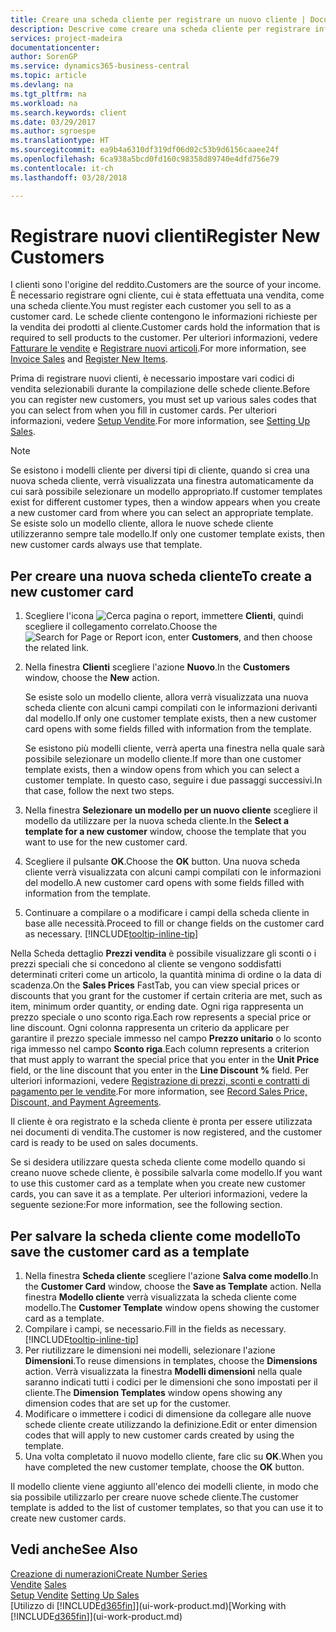 ```yaml
---
title: Creare una scheda cliente per registrare un nuovo cliente | Documenti Microsoft
description: Descrive come creare una scheda cliente per registrare informazioni su ogni nuovo cliente a cui sono rivolte le vendite.
services: project-madeira
documentationcenter: 
author: SorenGP
ms.service: dynamics365-business-central
ms.topic: article
ms.devlang: na
ms.tgt_pltfrm: na
ms.workload: na
ms.search.keywords: client
ms.date: 03/29/2017
ms.author: sgroespe
ms.translationtype: HT
ms.sourcegitcommit: ea9b4a6310df319df06d02c53b9d6156caaee24f
ms.openlocfilehash: 6ca938a5bcd0fd160c98358d89740e4dfd756e79
ms.contentlocale: it-ch
ms.lasthandoff: 03/28/2018

---
```

# <a name="register-new-customers"></a><span data-ttu-id="f4189-103">Registrare nuovi clienti</span><span class="sxs-lookup"><span data-stu-id="f4189-103">Register New Customers</span></span>
<span data-ttu-id="f4189-104">I clienti sono l'origine del reddito.</span><span class="sxs-lookup"><span data-stu-id="f4189-104">Customers are the source of your income.</span></span> <span data-ttu-id="f4189-105">È necessario registrare ogni cliente, cui è stata effettuata una vendita, come una scheda cliente.</span><span class="sxs-lookup"><span data-stu-id="f4189-105">You must register each customer you sell to as a customer card.</span></span> <span data-ttu-id="f4189-106">Le schede cliente contengono le informazioni richieste per la vendita dei prodotti al cliente.</span><span class="sxs-lookup"><span data-stu-id="f4189-106">Customer cards hold the information that is required to sell products to the customer.</span></span> <span data-ttu-id="f4189-107">Per ulteriori informazioni, vedere [Fatturare le vendite](sales-how-invoice-sales.md) e [Registrare nuovi articoli](inventory-how-register-new-items.md).</span><span class="sxs-lookup"><span data-stu-id="f4189-107">For more information, see [Invoice Sales](sales-how-invoice-sales.md) and [Register New Items](inventory-how-register-new-items.md).</span></span>  

<span data-ttu-id="f4189-108">Prima di registrare nuovi clienti, è necessario impostare vari codici di vendita selezionabili durante la compilazione delle schede cliente.</span><span class="sxs-lookup"><span data-stu-id="f4189-108">Before you can register new customers, you must set up various sales codes that you can select from when you fill in customer cards.</span></span> <span data-ttu-id="f4189-109">Per ulteriori informazioni, vedere [Setup Vendite](sales-setup-sales.md).</span><span class="sxs-lookup"><span data-stu-id="f4189-109">For more information, see [Setting Up Sales](sales-setup-sales.md).</span></span>

> [!NOTE]  
>   <span data-ttu-id="f4189-110">Se esistono i modelli cliente per diversi tipi di cliente, quando si crea una nuova scheda cliente, verrà visualizzata una finestra automaticamente da cui sarà possibile selezionare un modello appropriato.</span><span class="sxs-lookup"><span data-stu-id="f4189-110">If customer templates exist for different customer types, then a window appears when you create a new customer card from where you can select an appropriate template.</span></span> <span data-ttu-id="f4189-111">Se esiste solo un modello cliente, allora le nuove schede cliente utilizzeranno sempre tale modello.</span><span class="sxs-lookup"><span data-stu-id="f4189-111">If only one customer template exists, then new customer cards always use that template.</span></span>

## <a name="to-create-a-new-customer-card"></a><span data-ttu-id="f4189-112">Per creare una nuova scheda cliente</span><span class="sxs-lookup"><span data-stu-id="f4189-112">To create a new customer card</span></span>
1. <span data-ttu-id="f4189-113">Scegliere l'icona ![Cerca pagina o report](media/ui-search/search_small.png "icona Cerca pagina o report"), immettere **Clienti**, quindi scegliere il collegamento correlato.</span><span class="sxs-lookup"><span data-stu-id="f4189-113">Choose the ![Search for Page or Report](media/ui-search/search_small.png "Search for Page or Report icon") icon, enter **Customers**, and then choose the related link.</span></span>  
2. <span data-ttu-id="f4189-114">Nella finestra **Clienti** scegliere l'azione **Nuovo**.</span><span class="sxs-lookup"><span data-stu-id="f4189-114">In the **Customers** window, choose the **New** action.</span></span>

    <span data-ttu-id="f4189-115">Se esiste solo un modello cliente, allora verrà visualizzata una nuova scheda cliente con alcuni campi compilati con le informazioni derivanti dal modello.</span><span class="sxs-lookup"><span data-stu-id="f4189-115">If only one customer template exists, then a new customer card opens with some fields filled with information from the template.</span></span>

    <span data-ttu-id="f4189-116">Se esistono più modelli cliente, verrà aperta una finestra nella quale sarà possibile selezionare un modello cliente.</span><span class="sxs-lookup"><span data-stu-id="f4189-116">If more than one customer template exists, then a window opens from which you can select a customer template.</span></span> <span data-ttu-id="f4189-117">In questo caso, seguire i due passaggi successivi.</span><span class="sxs-lookup"><span data-stu-id="f4189-117">In that case, follow the next two steps.</span></span>
3. <span data-ttu-id="f4189-118">Nella finestra **Selezionare un modello per un nuovo cliente** scegliere il modello da utilizzare per la nuova scheda cliente.</span><span class="sxs-lookup"><span data-stu-id="f4189-118">In the **Select a template for a new customer** window, choose the template that you want to use for the new customer card.</span></span>
4. <span data-ttu-id="f4189-119">Scegliere il pulsante **OK**.</span><span class="sxs-lookup"><span data-stu-id="f4189-119">Choose the **OK** button.</span></span> <span data-ttu-id="f4189-120">Una nuova scheda cliente verrà visualizzata con alcuni campi compilati con le informazioni del modello.</span><span class="sxs-lookup"><span data-stu-id="f4189-120">A new customer card opens with some fields filled with information from the template.</span></span>  
5. <span data-ttu-id="f4189-121">Continuare a compilare o a modificare i campi della scheda cliente in base alle necessità.</span><span class="sxs-lookup"><span data-stu-id="f4189-121">Proceed to fill or change fields on the customer card as necessary.</span></span> [!INCLUDE[tooltip-inline-tip](includes/tooltip-inline-tip_md.md)]

<span data-ttu-id="f4189-122">Nella Scheda dettaglio **Prezzi vendita** è possibile visualizzare gli sconti o i prezzi speciali che si concedono al cliente se vengono soddisfatti determinati criteri come un articolo, la quantità minima di ordine o la data di scadenza.</span><span class="sxs-lookup"><span data-stu-id="f4189-122">On the **Sales Prices** FastTab, you can view special prices or discounts that you grant for the customer if certain criteria are met, such as item, minimum order quantity, or ending date.</span></span> <span data-ttu-id="f4189-123">Ogni riga rappresenta un prezzo speciale o uno sconto riga.</span><span class="sxs-lookup"><span data-stu-id="f4189-123">Each row represents a special price or line discount.</span></span> <span data-ttu-id="f4189-124">Ogni colonna rappresenta un criterio da applicare per garantire il prezzo speciale immesso nel campo **Prezzo unitario** o lo sconto riga immesso nel campo **Sconto riga**.</span><span class="sxs-lookup"><span data-stu-id="f4189-124">Each column represents a criterion that must apply to warrant the special price that you enter in the **Unit Price** field, or the line discount that you enter in the **Line Discount %** field.</span></span> <span data-ttu-id="f4189-125">Per ulteriori informazioni, vedere [Registrazione di prezzi, sconti e contratti di pagamento per le vendite](sales-how-record-sales-price-discount-payment-agreements.md).</span><span class="sxs-lookup"><span data-stu-id="f4189-125">For more information, see [Record Sales Price, Discount, and Payment Agreements](sales-how-record-sales-price-discount-payment-agreements.md).</span></span>

<span data-ttu-id="f4189-126">Il cliente è ora registrato e la scheda cliente è pronta per essere utilizzata nei documenti di vendita.</span><span class="sxs-lookup"><span data-stu-id="f4189-126">The customer is now registered, and the customer card is ready to be used on sales documents.</span></span>

<span data-ttu-id="f4189-127">Se si desidera utilizzare questa scheda cliente come modello quando si creano nuove schede cliente, è possibile salvarla come modello.</span><span class="sxs-lookup"><span data-stu-id="f4189-127">If you want to use this customer card as a template when you create new customer cards, you can save it as a template.</span></span> <span data-ttu-id="f4189-128">Per ulteriori informazioni, vedere la seguente sezione:</span><span class="sxs-lookup"><span data-stu-id="f4189-128">For more information, see the following section.</span></span>

## <a name="to-save-the-customer-card-as-a-template"></a><span data-ttu-id="f4189-129">Per salvare la scheda cliente come modello</span><span class="sxs-lookup"><span data-stu-id="f4189-129">To save the customer card as a template</span></span>
1. <span data-ttu-id="f4189-130">Nella finestra **Scheda cliente** scegliere l'azione **Salva come modello**.</span><span class="sxs-lookup"><span data-stu-id="f4189-130">In the **Customer Card** window, choose the **Save as Template** action.</span></span> <span data-ttu-id="f4189-131">Nella finestra **Modello cliente** verrà visualizzata la scheda cliente come modello.</span><span class="sxs-lookup"><span data-stu-id="f4189-131">The **Customer Template** window opens showing the customer card as a template.</span></span>
2. <span data-ttu-id="f4189-132">Compilare i campi, se necessario.</span><span class="sxs-lookup"><span data-stu-id="f4189-132">Fill in the fields as necessary.</span></span> [!INCLUDE[tooltip-inline-tip](includes/tooltip-inline-tip_md.md)]
3. <span data-ttu-id="f4189-133">Per riutilizzare le dimensioni nei modelli, selezionare l'azione **Dimensioni**.</span><span class="sxs-lookup"><span data-stu-id="f4189-133">To reuse dimensions in templates, choose the **Dimensions** action.</span></span> <span data-ttu-id="f4189-134">Verrà visualizzata la finestra **Modelli dimensioni** nella quale saranno indicati tutti i codici per le dimensioni che sono impostati per il cliente.</span><span class="sxs-lookup"><span data-stu-id="f4189-134">The **Dimension Templates** window opens showing any dimension codes that are set up for the customer.</span></span>
4. <span data-ttu-id="f4189-135">Modificare o immettere i codici di dimensione da collegare alle nuove schede cliente create utilizzando la definizione.</span><span class="sxs-lookup"><span data-stu-id="f4189-135">Edit or enter dimension codes that will apply to new customer cards created by using the template.</span></span>  
5. <span data-ttu-id="f4189-136">Una volta completato il nuovo modello cliente, fare clic su **OK**.</span><span class="sxs-lookup"><span data-stu-id="f4189-136">When you have completed the new customer template, choose the **OK** button.</span></span>

<span data-ttu-id="f4189-137">Il modello cliente viene aggiunto all'elenco dei modelli cliente, in modo che sia possibile utilizzarlo per creare nuove schede cliente.</span><span class="sxs-lookup"><span data-stu-id="f4189-137">The customer template is added to the list of customer templates, so that you can use it to create new customer cards.</span></span>

## <a name="see-also"></a><span data-ttu-id="f4189-138">Vedi anche</span><span class="sxs-lookup"><span data-stu-id="f4189-138">See Also</span></span>
[<span data-ttu-id="f4189-139">Creazione di numerazioni</span><span class="sxs-lookup"><span data-stu-id="f4189-139">Create Number Series</span></span>](ui-create-number-series.md)  
<span data-ttu-id="f4189-140">[Vendite](sales-manage-sales.md)  </span><span class="sxs-lookup"><span data-stu-id="f4189-140">[Sales](sales-manage-sales.md)  </span></span>  
<span data-ttu-id="f4189-141">[Setup Vendite](sales-setup-sales.md)  </span><span class="sxs-lookup"><span data-stu-id="f4189-141">[Setting Up Sales](sales-setup-sales.md)  </span></span>  
<span data-ttu-id="f4189-142">[Utilizzo di [!INCLUDE[d365fin](includes/d365fin_md.md)]](ui-work-product.md)</span><span class="sxs-lookup"><span data-stu-id="f4189-142">[Working with [!INCLUDE[d365fin](includes/d365fin_md.md)]](ui-work-product.md)</span></span>

